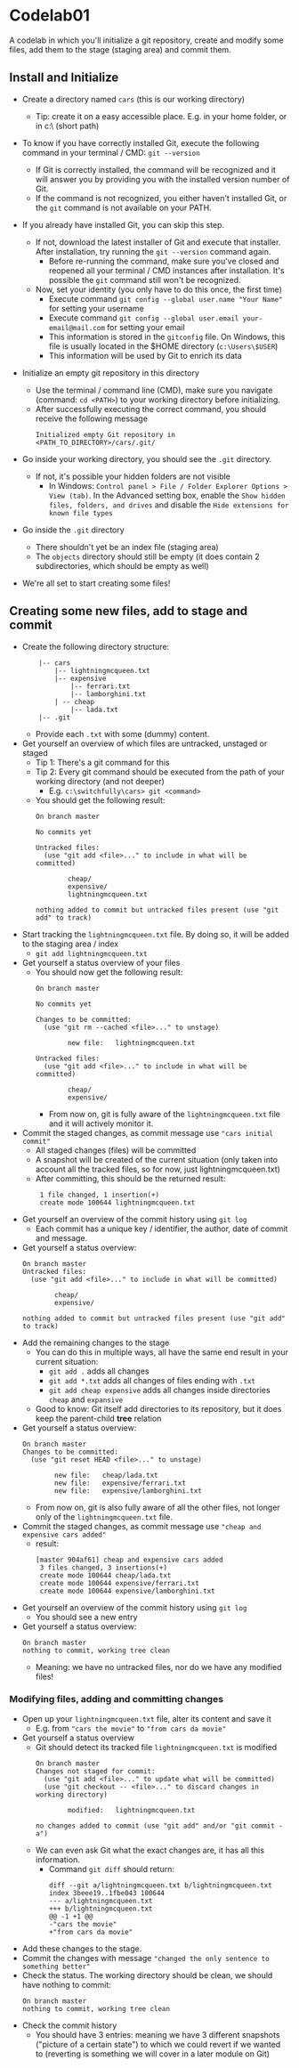 # Codelab01

A codelab in which you'll initialize a git repository, 
create and modify some files, add them to the stage (staging area) and commit them.

## Install and Initialize

- Create a directory named `cars` (this is our working directory)
    - Tip: create it on a easy accessible place. E.g. in your home folder, or in c:\ (short path)
- To know if you have correctly installed Git, execute the following command in your terminal / CMD: `git --version`
    - If Git is correctly installed, the command will be recognized and it will answer you by providing you with the installed version number of Git.
    - If the command is not recognized, you either haven't installed Git, or the `git` command is not available on your PATH.
- If you already have installed Git, you can skip this step.
    - If not, download the latest installer of Git and execute that installer. 
    After installation, try running the `git --version` command again.
        - Before re-running the command, make sure you've closed and reopened all your terminal / CMD instances after installation. 
        It's possible the `git` command still won't be recognized.
    - Now, set your identity (you only have to do this once, the first time)
        - Execute command `git config --global user.name "Your Name"` for setting your username
        - Execute command `git config --global user.email your-email@mail.com` for setting your email
        - This information is stored in the `gitconfig` file. On Windows, this file is usually located in the $HOME directory (`c:\Users\$USER`)
        - This information will be used by Git to enrich its data
        
- Initialize an empty git repository in this directory
    - Use the terminal / command line (CMD), make sure you navigate (command: `cd <PATH>`) to your working directory before initializing.
    - After successfully executing the correct command, you should receive the following message
        ```
        Initialized empty Git repository in <PATH_TO_DIRECTORY>/cars/.git/
        ```
- Go inside your working directory, you should see the `.git` directory.
    - If not, it's possible your hidden folders are not visible
        - In Windows: `Control panel > File / Folder Explorer Options > View (tab)`. 
        In the Advanced setting box, enable the `Show hidden files, folders, and drives` 
        and disable the `Hide extensions for known file types`
- Go inside the `.git` directory
    - There shouldn't yet be an index file (staging area)
    - The `objects` directory should still be empty (it does contain 2 subdirectories, which should be empty as well)
- We're all set to start creating some files!

## Creating some new files, add to stage and commit

- Create the following directory structure:
    ```
        |-- cars
            |-- lightningmcqueen.txt
            |-- expensive
                |-- ferrari.txt
                |-- lamborghini.txt
            | -- cheap
                |-- lada.txt
        |-- .git  
    ```
    - Provide each `.txt` with some (dummy) content.
- Get yourself an overview of which files are untracked, unstaged or staged
    - Tip 1: There's a git command for this
    - Tip 2: Every git command should be executed from the path of your working directory (and not deeper)
        - E.g. `c:\switchfully\cars> git <command>`
    - You should get the following result:
        ```
        On branch master
        
        No commits yet
        
        Untracked files:
          (use "git add <file>..." to include in what will be committed)
        
                cheap/
                expensive/
                lightningmcqueen.txt
        
        nothing added to commit but untracked files present (use "git add" to track)
        ```
- Start tracking the `lightningmcqueen.txt` file. By doing so, it will be added to the staging area / index
    - `git add lightningmcqueen.txt` 
- Get yourself a status overview of your files
    - You should now get the following result:
        ```
        On branch master
        
        No commits yet
        
        Changes to be committed:
          (use "git rm --cached <file>..." to unstage)
        
                new file:   lightningmcqueen.txt
        
        Untracked files:
          (use "git add <file>..." to include in what will be committed)
        
                cheap/
                expensive/
        ```
        - From now on, git is fully aware of the `lightningmcqueen.txt` file and it will actively monitor it.
- Commit the staged changes, as commit message use `"cars initial commit"`
    - All staged changes (files) will be committed
    - A snapshot will be created of the current situation (only taken into account all the tracked files, so for now, just lightningmcqueen.txt)
    - After committing, this should be the returned result:
        ```
         1 file changed, 1 insertion(+)
         create mode 100644 lightningmcqueen.txt
        ```
- Get yourself an overview of the commit history using `git log`
    - Each commit has a unique key / identifier, the author, date of commit and message. 
- Get yourself a status overview:
    ```
    On branch master
    Untracked files:
      (use "git add <file>..." to include in what will be committed)
    
            cheap/
            expensive/
    
    nothing added to commit but untracked files present (use "git add" to track)
    ```     
- Add the remaining changes to the stage
    - You can do this in multiple ways, all have the same end result in your current situation:
        - `git add .` adds all changes
        - `git add *.txt` adds all changes of files ending with `.txt`
        - `git add cheap expensive` adds all changes inside directories `cheap` and `expansive`
    - Good to know: Git itself add directories to its repository, but it does keep the parent-child **tree** relation
- Get yourself a status overview:
    ```
    On branch master
    Changes to be committed:
      (use "git reset HEAD <file>..." to unstage)
    
            new file:   cheap/lada.txt
            new file:   expensive/ferrari.txt
            new file:   expensive/lamborghini.txt
    ``` 
    - From now on, git is also fully aware of all the other files, not longer only of the `lightningmcqueen.txt` file.
- Commit the staged changes, as commit message use `"cheap and expensive cars added"`
    - result:
        ```
        [master 904af61] cheap and expensive cars added
         3 files changed, 3 insertions(+)
         create mode 100644 cheap/lada.txt
         create mode 100644 expensive/ferrari.txt
         create mode 100644 expensive/lamborghini.txt
        ```
- Get yourself an overview of the commit history using `git log`
    - You should see a new entry
- Get yourself a status overview:
    ```
    On branch master
    nothing to commit, working tree clean
    ```
    - Meaning: we have no untracked files, nor do we have any modified files!
    
### Modifying files, adding and committing changes

- Open up your `lightningmcqueen.txt` file, alter its content and save it
    - E.g. from `"cars the movie"` to `"from cars da movie"`
- Get yourself a status overview
    - Git should detect its tracked file `lightningmcqueen.txt` is modified
        ```
        On branch master
        Changes not staged for commit:
          (use "git add <file>..." to update what will be committed)
          (use "git checkout -- <file>..." to discard changes in working directory)
        
                modified:   lightningmcqueen.txt
        
        no changes added to commit (use "git add" and/or "git commit -a")
        ```
    - We can even ask Git what the exact changes are, it has all this information.
        - Command `git diff` should return:
            ```
            diff --git a/lightningmcqueen.txt b/lightningmcqueen.txt
            index 3beee19..1fbe043 100644
            --- a/lightningmcqueen.txt
            +++ b/lightningmcqueen.txt
            @@ -1 +1 @@
            -"cars the movie"
            +"from cars da movie"
            ```
- Add these changes to the stage.
- Commit the changes with message `"changed the only sentence to something better"`
- Check the status. The working directory should be clean, we should have nothing to commit:
    ```
    On branch master
    nothing to commit, working tree clean
    ```
- Check the commit history
    - You should have 3 entries: meaning we have 3 different snapshots ("picture of a certain state") to which we could revert if we wanted to 
    (reverting is something we will cover in a later module on Git)